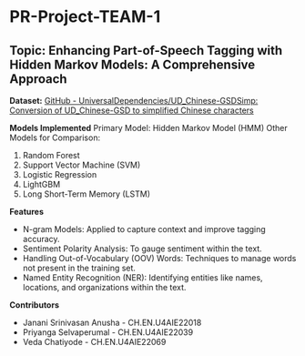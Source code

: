 # PR-Project-TEAM-1
## **Topic: Enhancing Part-of-Speech Tagging with Hidden Markov Models: A Comprehensive Approach**

**Dataset:** [GitHub - UniversalDependencies/UD_Chinese-GSDSimp: Conversion of UD_Chinese-GSD to simplified Chinese characters](https://github.com/UniversalDependencies/UD_Chinese-GSDSimp)

**Models Implemented**
Primary Model: Hidden Markov Model (HMM)
Other Models for Comparison:
1. Random Forest
2. Support Vector Machine (SVM)
3. Logistic Regression
4. LightGBM
5. Long Short-Term Memory (LSTM)

**Features**
- N-gram Models: Applied to capture context and improve tagging accuracy.
- Sentiment Polarity Analysis: To gauge sentiment within the text.
- Handling Out-of-Vocabulary (OOV) Words: Techniques to manage words not present in the training set.
- Named Entity Recognition (NER): Identifying entities like names, locations, and organizations within the text.

**Contributors**
* Janani Srinivasan Anusha - CH.EN.U4AIE22018
* Priyanga Selvaperumal - CH.EN.U4AIE22039
* Veda Chatiyode - CH.EN.U4AIE22069









